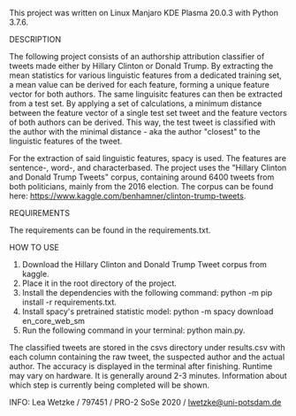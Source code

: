 This project was written on Linux Manjaro KDE Plasma 20.0.3 with Python 3.7.6.

DESCRIPTION

The following project consists of an authorship attribution classifier of tweets made either by Hillary Clinton or Donald Trump. By extracting the mean statistics for various linguistic features from a dedicated training set, 
a mean value can be derived for each feature, forming a unique feature vector for both authors. The same linguisitc features can then be extracted from a test set. By applying a set of calculations, a minimum distance between the
feature vector of a single test set tweet and the feature vectors of both authors can be derived. This way, the test tweet is classified with the author with the minimal distance - aka the author "closest" to the linguistic features of the tweet.

For the extraction of said linguistic features, spacy is used. The features are sentence-, word-, and characterbased.
The project uses the "Hillary Clinton and Donald Trump Tweets"  corpus, containing around 6400 tweets from both politicians, mainly from the 2016 election.
The corpus can be found here: https://www.kaggle.com/benhamner/clinton-trump-tweets.


REQUIREMENTS

The requirements can be found in the requirements.txt.


HOW TO USE
1) Download the Hillary Clinton and Donald Trump Tweet corpus from kaggle.
2) Place it in the root directory of the project.
3) Install the dependencies with the following command: python -m pip install -r requirements.txt.
4) Install spacy's pretrained statistic model: python -m spacy download en_core_web_sm
5) Run the following command in your terminal: python main.py.

The classified tweets are stored in the csvs directory under results.csv with each column containing the raw tweet, the suspected author and the actual author. The accuracy is displayed in the terminal after finishing.
Runtime may vary on hardware. It is generally around 2-3 minutes. Information about which step is currently being completed will be shown.


INFO:
Lea Wetzke / 797451 / PRO-2 SoSe 2020 / lwetzke@uni-potsdam.de
